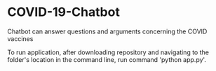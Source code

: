 # COVID-19-Chatbot
Chatbot can answer questions and arguments concerning the COVID vaccines

To run application, after downloading repository and navigating to the folder's location in the command line, run command 'python app.py'.
